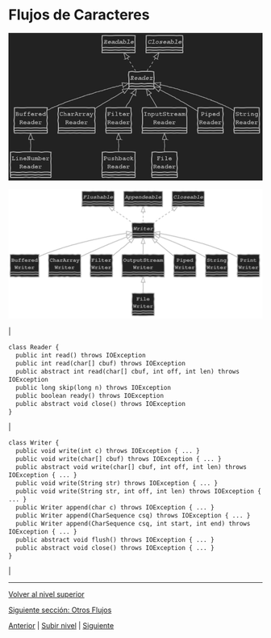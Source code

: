 # Flujos de Caracteres



![FlujoDeCaracteres.svg](images/FlujoDeCaracteres.svg.png)




![FlujoDeCaracteres2](images/FlujoDeCaracteres2.svg)







| 


```
class Reader {
  public int read() throws IOException
  public int read(char[] cbuf) throws IOException
  public abstract int read(char[] cbuf, int off, int len) throws IOException
  public long skip(long n) throws IOException
  public boolean ready() throws IOException
  public abstract void close() throws IOException
}
```


 | 


```
class Writer {
  public void write(int c) throws IOException { ... }
  public void write(char[] cbuf) throws IOException { ... }
  public abstract void write(char[] cbuf, int off, int len) throws IOException { ... }
  public void write(String str) throws IOException { ... }
  public void write(String str, int off, int len) throws IOException { ... }
  public Writer append(char c) throws IOException { ... }
  public Writer append(CharSequence csq) throws IOException { ... }
  public Writer append(CharSequence csq, int start, int end) throws IOException { ... }
  public abstract void flush() throws IOException { ... }
  public abstract void close() throws IOException { ... }
}
```


 |


---

[Volver al nivel superior](../README.md)

[Siguiente sección: Otros Flujos](../u3otherStreams/README.md)


[Anterior](../u1byteStreams/README.md) | [Subir nivel](../README.md) | [Siguiente](../u3otherStreams/README.md)
